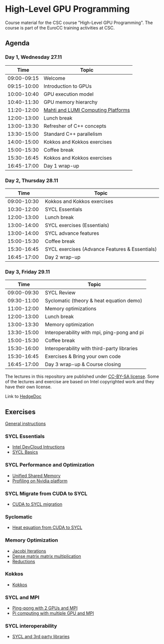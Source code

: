 # High-Level GPU Programming

Course material for the CSC course "High-Level GPU Programming". The course is
part of the EuroCC training activities at CSC.

## Agenda

### Day 1, Wednesday 27.11

| Time         | Topic |
| ----         | ----- |
| 09:00-09:15  | Welcome
| 09:15-10:00  | Introduction to GPUs
| 10:00-10:40  | GPU execution model
| 10:40-11:30  | GPU memory hierarchy
| 11:20-12:00  | [Mahti and LUMI Computing Platforms](Exercises_Instructions.md)
| 12:00-13:00  | Lunch break
| 13:00-13:30  | Refresher of C++ concepts
| 13:30-15:00  | Standard C++ parallelism
| 14:00-15:00  | Kokkos and Kokkos exercises
| 15:00-15:30  | Coffee break
| 15:30-16:45  | Kokkos and Kokkos exercises
| 16:45-17:00  | Day 1 wrap-up

### Day 2, Thursday 28.11

| Time         | Topic |
| ----         | ----- |
| 09:00-10:30  | Kokkos and Kokkos exercises
| 10:30-12:00  | SYCL Essentials 
| 12:00-13:00  | Lunch break
| 13:00-14:00  | SYCL exercises (Essentials)
| 13:00-14:00  | SYCL advance features
| 15:00-15:30  | Coffee break
| 15:30-16:45  | SYCL exercises (Advance Features & Essentials)
| 16:45-17:00  | Day 2 wrap-up

### Day 3, Friday 29.11

| Time         | Topic |
| ----         | ----- |
| 09:00-09:30  | SYCL Review
| 09:30-11:00  | Syclomatic (theory & heat equation demo)
| 11:00-12:00  | Memory optimizations
| 12:00-13:00  | Lunch break
| 13:00-13:30  | Memory optimization
| 13:30-15:00  | Interoperability with mpi, ping-pong and pi
| 15:00-15:30  | Coffee break
| 15:30-16:00  | Interoperability with third-party libraries
| 15:30-16:45  | Exercises & Bring your own code
| 16:45-17:00  | Day 3 wrap-up & Course closing

The lectures in this repository are published under [CC-BY-SA license](https://creativecommons.org/licenses/by-nc/4.0/). Some of the lectures and exercise are based on Intel copyrighted work and they have their own license.  

Link to [HedgeDoc](https://siili.rahtiapp.fi/High-Level-GPU-Programming)

## Exercises

[General instructions](Exercises_Instructions.md)

### SYCL Essentials
- [Intel DevCloud Intructions](exercises/sycl-optimization-performance-c2s/sycl1/1_Intel_Devcloud_20240203.pdf)
- [SYCL Basics](exercises/sycl-optimization-performance-c2s/sycl1/Readme.md)

### SYCL Performance and Optimization
- [Unified Shared Memory](exercises/sycl-optimization-performance-c2s/sycl2/Readme.md)
- [Profiling on Nvidia platform](exercises/sycl-optimization-performance-c2s/sycl3/NBody-nvidia-profiling/Readme.md)

### SYCL Migrate from CUDA to SYCL
- [CUDA to SYCL migration](exercises/sycl-optimization-performance-c2s/sycl3/Readme.md)

### Syclomatic
- [Heat equation from CUDA to SYCL](exercises/sycl/10-heat-equation-from-cuda/)

### Memory Optimization
- [Jacobi Iterations](exercises/sycl/07-jacobi)
- [Dense matrix matrix multiplication](exercises/sycl/04-matrix-matrix-mul)
- [Reductions](exercises/sycl/06-reduction-direct)

### Kokkos
- [Kokkos](/exercises/kokkos)

### SYCL and MPI
- [Ping-pong with 2 GPUs and MPI](exercises/sycl/08-ping-pong)
- [Pi computing with multiple GPU and MPI](exercises/sycl/11-pi/)
  
### SYCL interoperability

- [SYCL and 3rd party libraries](exercises/sycl/09-interoperability/)
